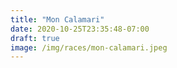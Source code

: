 ```yaml
---
title: "Mon Calamari"
date: 2020-10-25T23:35:48-07:00
draft: true
image: /img/races/mon-calamari.jpeg
---
```


